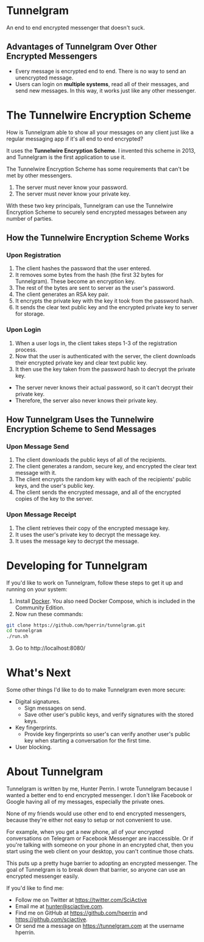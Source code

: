 # Tunnelgram

An end to end encrypted messenger that doesn't suck.

## Advantages of Tunnelgram Over Other Encrypted Messengers

* Every message is encrypted end to end. There is no way to send an unencrypted message.
* Users can login on **multiple systems**, read all of their messages, and send new messages. In this way, it works just like any other messenger.

# The Tunnelwire Encryption Scheme

How is Tunnelgram able to show all your messages on any client just like a regular messaging app if it's all end to end encrypted?

It uses the **Tunnelwire Encryption Scheme**. I invented this scheme in 2013, and Tunnelgram is the first application to use it.

The Tunnelwire Encryption Scheme has some requirements that can't be met by other messengers.

1. The server must never know your password.
2. The server must never know your private key.

With these two key principals, Tunnelgram can use the Tunnelwire Encryption Scheme to securely send encrypted messages between any number of parties.

## How the Tunnelwire Encryption Scheme Works

### Upon Registration

1. The client hashes the password that the user entered.
2. It removes some bytes from the hash (the first 32 bytes for Tunnelgram). These become an encryption key.
3. The rest of the bytes are sent to server as the user's password.
4. The client generates an RSA key pair.
5. It encrypts the private key with the key it took from the password hash.
6. It sends the clear text public key and the encrypted private key to server for storage.

### Upon Login

1. When a user logs in, the client takes steps 1-3 of the registration process.
2. Now that the user is authenticated with the server, the client downloads their encrypted private key and clear text public key.
3. It then use the key taken from the password hash to decrypt the private key.

* The server never knows their actual password, so it can't decrypt their private key.
* Therefore, the server also never knows their private key.

## How Tunnelgram Uses the Tunnelwire Encryption Scheme to Send Messages

### Upon Message Send

1. The client downloads the public keys of all of the recipients.
2. The client generates a random, secure key, and encrypted the clear text message with it.
3. The client encrypts the random key with each of the recipients' public keys, and the user's public key.
4. The client sends the encrypted message, and all of the encrypted copies of the key to the server.

### Upon Message Receipt

1. The client retrieves their copy of the encrypted message key.
2. It uses the user's private key to decrypt the message key.
3. It uses the message key to decrypt the message.

# Developing for Tunnelgram

If you'd like to work on Tunnelgram, follow these steps to get it up and running on your system:

1. Install [Docker](https://store.docker.com/search?type=edition&offering=community). You also need Docker Compose, which is included in the Community Edition.
2. Now run these commands:
  ```sh
  git clone https://github.com/hperrin/tunnelgram.git
  cd tunnelgram
  ./run.sh
  ```
3. Go to http://localhost:8080/

# What's Next

Some other things I'd like to do to make Tunnelgram even more secure:

* Digital signatures.
  * Sign messages on send.
  * Save other user's public keys, and verify signatures with the stored keys.
* Key fingerprints.
  * Provide key fingerprints so user's can verify another user's public key when starting a conversation for the first time.
* User blocking.

# About Tunnelgram

Tunnelgram is written by me, Hunter Perrin. I wrote Tunnelgram because I wanted a better end to end encrypted messenger. I don't like Facebook or Google having all of my messages, especially the private ones.

None of my friends would use other end to end encrypted messengers, because they're either not easy to setup or not convenient to use.

For example, when you get a new phone, all of your encrypted conversations on Telegram or Facebook Messenger are inaccessible. Or if you're talking with someone on your phone in an encrypted chat, then you start using the web client on your desktop, you can't continue those chats.

This puts up a pretty huge barrier to adopting an encrypted messenger. The goal of Tunnelgram is to break down that barrier, so anyone can use an encrypted messenger easily.

If you'd like to find me:

* Follow me on Twitter at https://twitter.com/SciActive
* Email me at hunter@sciactive.com.
* Find me on GitHub at https://github.com/hperrin and https://github.com/sciactive.
* Or send me a message on https://tunnelgram.com at the username hperrin.
